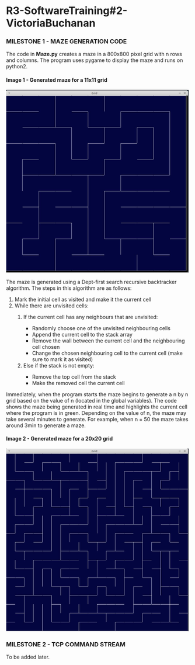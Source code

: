 # R3-SoftwareTraining#2-VictoriaBuchanan

<h3>MILESTONE 1 - MAZE GENERATION CODE</h3>

<p>The code in <strong>Maze.py</strong> creates a maze in a 800x800 pixel grid with n rows and columns.  The program uses pygame to display the maze and runs on python2.</p>

<h4><strong>Image 1 - Generated maze for a 11x11 grid</strong></h4>
<img src="https://github.com/SG-Command/R3-SoftwareTraining-2-VictoriaBuchanan/blob/main/photos/MazeN11.JPG" width="500" height="500">

<p>The maze is generated using a Dept-first search recursive backtracker algorithm. The steps in this algorithm are as follows:</p>

<ol>
    <li>Mark the initial cell as visited and make it the current cell</li>
    <li>While there are unvisited cells:</li>
    <ol>
        <li>If the current cell has any neighbours that are unvisited:</li>
        <ul>
            <li>Randomly choose one of the unvisited neighbouring cells</li>
            <li>Append the current cell to the stack array</li>
            <li>Remove the wall between the current cell and the neighbouring cell chosen</li>
            <li>Change the chosen neighbouring cell to the current cell (make sure to mark it as visited)</li>
        </ul>
        <li>Else if the stack is not empty:</li>
            <ul>
                <li>Remove the top cell from the stack</li>
                <li>Make the removed cell the current cell</li>
        </ul>
    </ol>
</ol>

<p>Immediately, when the program starts the maze begins to generate a n by n grid based on the value of n (located in the global variables). The code shows the maze being generated in real time and highlights the current cell where the program is in green. Depending on the value of n, the maze may take several minutes to generate. For example, when n = 50 the maze takes around 3min to generate a maze.</p>

<h4><strong>Image 2 - Generated maze for a 20x20 grid</strong></h4>
<img src="https://github.com/SG-Command/R3-SoftwareTraining-2-VictoriaBuchanan/blob/main/photos/MazeN20.JPG" width="500" height="500">

<h3>MILESTONE 2 - TCP COMMAND STREAM</h3>

<p>To be added later.</p>